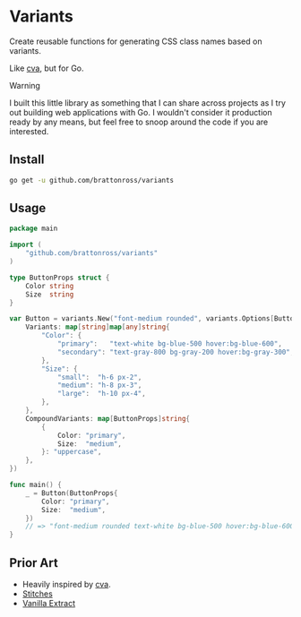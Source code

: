 # Variants

Create reusable functions for generating CSS class names based on variants.

Like [cva](https://github.com/joe-bell/cva), but for Go.

> [!WARNING]
> I built this little library as something that I can share across projects as I try out building web applications with Go.
> I wouldn't consider it production ready by any means, but feel free to snoop around the code if you are interested.

## Install

```sh
go get -u github.com/brattonross/variants
```

## Usage

```go
package main

import (
    "github.com/brattonross/variants"
)

type ButtonProps struct {
    Color string
    Size  string
}

var Button = variants.New("font-medium rounded", variants.Options[ButtonProps]{
    Variants: map[string]map[any]string{
        "Color": {
            "primary":   "text-white bg-blue-500 hover:bg-blue-600",
            "secondary": "text-gray-800 bg-gray-200 hover:bg-gray-300",
        },
        "Size": {
            "small":  "h-6 px-2",
            "medium": "h-8 px-3",
            "large":  "h-10 px-4",
        },
    },
	CompoundVariants: map[ButtonProps]string{
        {
            Color: "primary",
            Size:  "medium",
        }: "uppercase",
    },
})

func main() {
    _ = Button(ButtonProps{
        Color: "primary",
        Size:  "medium",
    })
    // => "font-medium rounded text-white bg-blue-500 hover:bg-blue-600 h-8 px-3 uppercase"
}
```

## Prior Art

- Heavily inspired by [cva](https://github.com/joe-bell/cva).
- [Stitches](https://stitches.dev/docs/variants)
- [Vanilla Extract](https://vanilla-extract.style/documentation/api/style-variants/)
